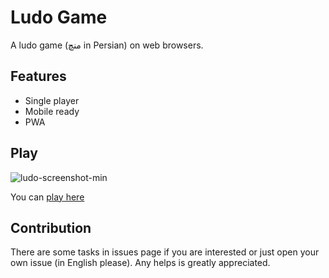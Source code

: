 # Ludo Game

A ludo game (منچ in Persian) on web browsers.

## Features

- Single player
- Mobile ready
- PWA

## Play

![ludo-screenshot-min](https://user-images.githubusercontent.com/510242/60385990-273b7480-9aa5-11e9-877d-6503fd202d4f.png)

You can [play here](https://mort3za.github.io/ludo)

## Contribution

There are some tasks in issues page if you are interested or just open your own issue (in English please). Any helps is greatly appreciated.
